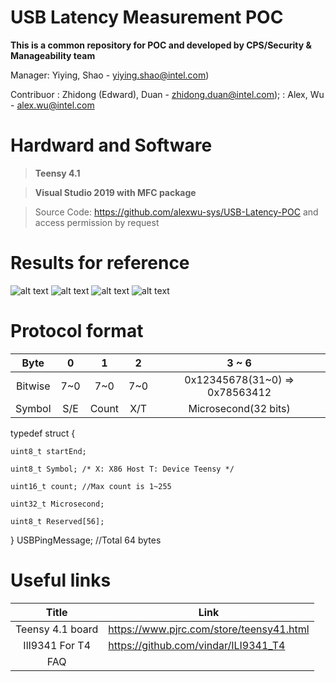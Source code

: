 # USB Latency Measurement POC
**This is a common repository for POC and developed by CPS/Security & Manageability team**

  Manager:   Yiying, Shao - yiying.shao@intel.com)
  
  Contribuor : Zhidong (Edward), Duan - zhidong.duan@intel.com);
               : Alex, Wu - alex.wu@intel.com

# Hardward and Software
> **Teensy 4.1**

> **Visual Studio 2019 with MFC package**

> Source Code: https://github.com/alexwu-sys/USB-Latency-POC and access permission by request 

# Results for reference
![alt text](https://github.com/alexwu-sys/USB_Latency_POC/blob/main/Pictures/board.jpg)
![alt text](https://github.com/alexwu-sys/USB_Latency_POC/blob/main/Pictures/Connections.png)
![alt text](https://github.com/alexwu-sys/USB_Latency_POC/blob/main/Pictures/TeensyPins.jpg)
![alt text](https://github.com/alexwu-sys/USB_Latency_POC/blob/main/Pictures/LCD_Pins.png)

# Protocol format
| Byte | 0    | 1    | 2    | 3 ~ 6|
| :---:   | :---: | :---: | :---: | :---: | 
| Bitwise | 7~0   | 7~0   | 7~0   | 0x12345678(31~0) => 0x78563412|
| Symbol | S/E   | Count   |  X/T  | Microsecond(32 bits) |

typedef struct {

    uint8_t startEnd;
    
    uint8_t Symbol; /* X: X86 Host T: Device Teensy */
    
    uint16_t count; //Max count is 1~255
    
    uint32_t Microsecond;
    
    uint8_t Reserved[56];
    
} USBPingMessage; //Total 64 bytes


# Useful links
|Title |Link|
|:-----:|---------------|
|Teensy 4.1 board|https://www.pjrc.com/store/teensy41.html|
|IlI9341 For T4|https://github.com/vindar/ILI9341_T4|
| FAQ    |
